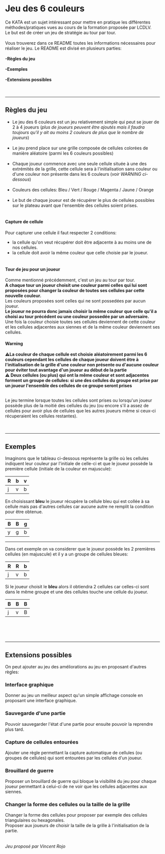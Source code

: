 # Jeu des 6 couleurs

Ce KATA est un sujet intéressant pour mettre en pratique les différentes méthodes/pratiques vues au cours de la formation proposée par LCDLV.
<br>
Le but est de créer un jeu de stratégie au tour par tour.
<br><br>
Vous trouverez dans ce README toutes les informations nécessaires pour réaliser le jeu. Le README est divisé en plusieurs parties:<br><br>
**-Règles du jeu<br><br>
-Exemples<br><br>
-Extensions possibles**
<br><br><br>
***

## Règles du jeu

- Le jeu des 6 couleurs est un jeu relativement simple qui peut se jouer de 2 à 4 joueurs (*plus de joueurs peuvent être ajoutés mais il faudra toujours qu'il y ait au moins 2 couleurs de plus que le nombre de joueurs*)<br><br>
- Le jeu prend place sur une grille composée de cellules colorées de manière aléatoire (parmi les 6 couleurs possibles)<br><br>
- Chaque joueur commence avec une seule cellule située à une des extrémités de la grille, cette cellule sera à l'initialisation sans couleur ou d'une couleur non présente dans les 6 couleurs (*voir WARNING ci-dessous*)<br><br>
- Couleurs des cellules: Bleu / Vert / Rouge / Magenta / Jaune / Orange<br><br>
- Le but de chaque joueur est de récupérer le plus de cellules possibles sur le plateau avant que l'ensemble des cellules soient prises.<br><br>

#### Capture de cellule
Pour capturer une cellule il faut respecter 2 conditions:<br>
- la cellule qu'on veut récupérer doit être adjacente à au moins une de nos cellules.<br>
- la cellule doit avoir la même couleur que celle choisie par le joueur.<br><br>

#### Tour de jeu pour un joueur
Comme mentionné précédemment, c'est un jeu au tour par tour.<br>
**A chaque tour un joueur choisit une couleur parmi celles qui lui sont proposées pour changer la couleur de toutes ses cellules par cette nouvelle couleur.**<br>
Les couleurs proposées sont celles qui ne sont possedées par aucun joueur.<br>
**Le joueur ne pourra donc jamais choisir la même couleur que celle qu'il a choisi au tour précédent ou une couleur possedée par un adversaire.**<br>
Une fois la couleur choisie toutes ses cellules deviennent de cette couleur et les cellules adjacentes aux siennes et de la même couleur deviennent ses cellules.

#### Warning
**⚠La couleur de chaque cellule est choisie aléatoirement parmi les 6 couleurs cependant les cellules de chaque joueur doivent être à l'initialisation de la grille d'une couleur non présente ou d'aucune couleur pour éviter tout avantage d'un joueur au début de la partie**<br>
**⚠ Deux cellules (ou plus) qui ont la même couleur et sont adjacentes forment un groupe de cellules: si une des cellules du groupe est prise par un joueur l'ensemble des cellules de ce groupe seront prises**<br><br>

Le jeu termine lorsque toutes les cellules sont prises ou lorsqu'un joueur possède plus de la moitié des cellules du jeu (ou encore s'il a assez de cellules pour avoir plus de cellules que les autres joueurs même si ceux-ci  récuperaient les cellules restantes).
<br><br><br>
***

## Exemples

Imaginons que le tableau ci-dessous représente la grille où les cellules indiquent leur couleur par l'initiale de celle-ci et que le joueur possède la première cellule (initiale de la couleur en majuscule):

| R   | b   | v   |
| --- | --- | --- |
| j   | v   |  b  |

En choisissant **bleu** le joueur récupère la cellule bleu qui est collée à sa cellule mais pas d'autres cellules car aucune autre ne remplit la condition pour être obtenue.

| B   | B   | g   |
| --- | --- | --- |
| y   | g   |  b  |

***
Dans cet exemple on va considerer que le joueur possède les 2 premières cellules (en majuscule) et il y a un groupe de cellules bleues:

| R   | R   | b   |
| --- | --- | --- |
| j   | v   |  b  |

Si le joueur choisit le **bleu** alors il obtiendra 2 cellules car celles-ci sont dans le même groupe et une des cellules touche une cellule du joueur.

| B   | B   | B   |
| --- | --- | --- |
| j   | v   |  B  |
<br><br><br>
***

## Extensions possibles

On peut ajouter au jeu des améliorations au jeu en proposant d'autres règles:<br>

### Interface graphique
Donner au jeu un meilleur aspect qu'un simple affichage console en proposant une interface graphique.

### Sauvegarde d'une partie
Pouvoir sauvegarder l'état d'une partie pour ensuite pouvoir la reprendre plus tard.

### Capture de cellules entourées
Ajouter une règle permettant la capture automatique de cellules (ou groupes de cellules) qui sont entourées par les cellules d'un joueur.

### Brouillard de guerre
Proposer un brouillard de guerre qui bloque la visibilité du jeu pour chaque joueur permettant à celui-ci de ne voir que les cellules adjacentes aux siennes.

### Changer la forme des cellules ou la taille de la grille
Changer la forme des cellules pour proposer par exemple des cellules triangulaires ou hexagonales.<br>
Proposer aux joueurs de choisir la taille de la grille à l'initialisation de la partie.
<br><br><br>*Jeu proposé par Vincent Rojo*
